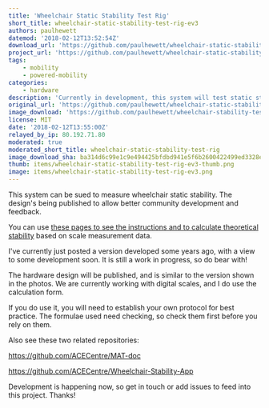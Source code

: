 ```yaml
---
title: 'Wheelchair Static Stability Test Rig'
short_title: wheelchair-static-stability-test-rig-ev3
authors: paulhewett
datemod: '2018-02-12T13:52:54Z'
download_url: 'https://github.com/paulhewett/wheelchair-static-stability-test-rig/releases'
project_url: 'https://github.com/paulhewett/wheelchair-static-stability-test-rig'
tags:
    - mobility
    - powered-mobility
categories:
    - hardware
description: 'Currently in development, this system will test static stability of powered and manual wheelchair using load cells.'
original_url: 'https://github.com/paulhewett/wheelchair-static-stability-test-rig'
image_download: 'https://github.com/paulhewett/wheelchair-stability-test-rig/raw/master/Wheelchair%20Static%20Stability%20Test%20Rig.jpg?raw=true'
license: MIT
date: '2018-02-12T13:55:00Z'
relayed_by_ip: 80.192.71.80
moderated: true
moderated_short_title: wheelchair-static-stability-test-rig
image_download_sha: ba314d6c99e1c9e494425bfdbd941e5f6b2600422499ed3328e7c63fa56eb433
thumb: items/wheelchair-static-stability-test-rig-ev3-thumb.png
image: items/wheelchair-static-stability-test-rig-ev3.png
---
```

This system can be sued to measure wheelchair static stability. The design's being published to allow better community development and feedback.

You can use [these pages to see the instructions and to calculate theoretical stability](https://paulhewett.github.io/wheelchair-stability-test-rig/) based on scale measurement data.

I've currently just posted a version developed some years ago, with a view to some development soon. It is still a work in progress, so do bear with!

The hardware design will be published, and is similar to the version shown in the photos. We are currently working with digital scales, and I do use the calculation form.

If you do use it, you will need to establish your own protocol for best practice. The formulae used need checking, so check them first before you rely on them. 

Also see these two related repositories:

https://github.com/ACECentre/MAT-doc

https://github.com/ACECentre/Wheelchair-Stability-App

Development is happening now, so get in touch or add issues to feed into this project. Thanks!
